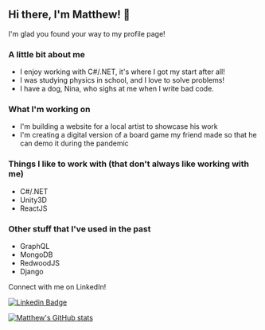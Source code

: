 ## Hi there, I'm Matthew! 👋

I'm glad you found your way to my profile page!

### A little bit about me
- I enjoy working with C#/.NET, it's where I got my start after all!
- I was studying physics in school, and I love to solve problems!
- I have a dog, Nina, who sighs at me when I write bad code.

### What I'm working on
- I'm building a website for a local artist to showcase his work
- I'm creating a digital version of a board game my friend made so that he can demo it during the pandemic

### Things I like to work with (that don't always like working with me)
- C#/.NET
- Unity3D
- ReactJS

### Other stuff that I've used in the past
- GraphQL
- MongoDB
- RedwoodJS
- Django

Connect with me on LinkedIn!

[![Linkedin Badge](https://img.shields.io/badge/-LinkedIn-0e76a8?style=flat-square&logo=Linkedin&logoColor=white)](https://linkedin.com/in/lee-matthew-w)

[![Matthew's GitHub stats](https://github-readme-stats.vercel.app/api?username=mwlee29)](https://github.com/anuraghazra/github-readme-stats)
